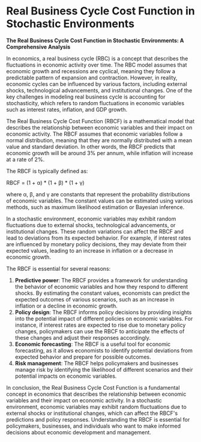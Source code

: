 # Real Business Cycle Cost Function in Stochastic Environments

**The Real Business Cycle Cost Function in Stochastic Environments: A Comprehensive Analysis**

In economics, a real business cycle (RBC) is a concept that describes the fluctuations in economic activity over time. The RBC model assumes that economic growth and recessions are cyclical, meaning they follow a predictable pattern of expansion and contraction. However, in reality, economic cycles can be influenced by various factors, including external shocks, technological advancements, and institutional changes. One of the key challenges in modeling real business cycle is accounting for stochasticity, which refers to random fluctuations in economic variables such as interest rates, inflation, and GDP growth.

The Real Business Cycle Cost Function (RBCF) is a mathematical model that describes the relationship between economic variables and their impact on economic activity. The RBCF assumes that economic variables follow a normal distribution, meaning that they are normally distributed with a mean value and standard deviation. In other words, the RBCF predicts that economic growth will be around 3% per annum, while inflation will increase at a rate of 2%.

The RBCF is typically defined as:

RBCF = (1 + α) \* (1 + β) \* (1 + γ)

where α, β, and γ are constants that represent the probability distributions of economic variables. The constant values can be estimated using various methods, such as maximum likelihood estimation or Bayesian inference.

In a stochastic environment, economic variables may exhibit random fluctuations due to external shocks, technological advancements, or institutional changes. These random variations can affect the RBCF and lead to deviations from its expected behavior. For example, if interest rates are influenced by monetary policy decisions, they may deviate from their expected values, leading to an increase in inflation or a decrease in economic growth.

The RBCF is essential for several reasons:

1. **Predictive power**: The RBCF provides a framework for understanding the behavior of economic variables and how they respond to different shocks. By estimating the constant values, economists can predict the expected outcomes of various scenarios, such as an increase in inflation or a decline in economic growth.
2. **Policy design**: The RBCF informs policy decisions by providing insights into the potential impact of different policies on economic variables. For instance, if interest rates are expected to rise due to monetary policy changes, policymakers can use the RBCF to anticipate the effects of these changes and adjust their responses accordingly.
3. **Economic forecasting**: The RBCF is a useful tool for economic forecasting, as it allows economists to identify potential deviations from expected behavior and prepare for possible outcomes.
4. **Risk management**: The RBCF helps policymakers and businesses manage risk by identifying the likelihood of different scenarios and their potential impacts on economic variables.

In conclusion, the Real Business Cycle Cost Function is a fundamental concept in economics that describes the relationship between economic variables and their impact on economic activity. In a stochastic environment, economic variables may exhibit random fluctuations due to external shocks or institutional changes, which can affect the RBCF's predictions and policy responses. Understanding the RBCF is essential for policymakers, businesses, and individuals who want to make informed decisions about economic development and management.
